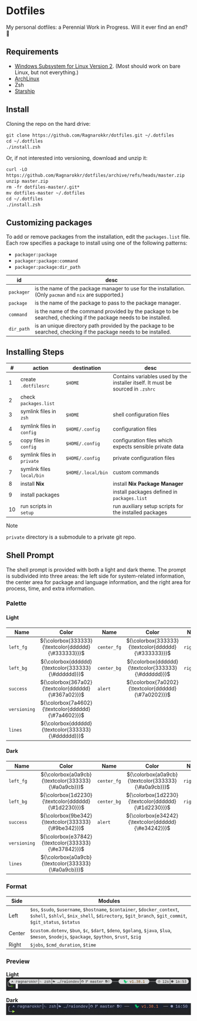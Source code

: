 # Dotfiles

My personal dotfiles: a Perennial Work in Progress. Will it ever find an end? 🤣

## Requirements

- [Windows Subsystem for Linux Version 2][wsl]. (Most should work on bare Linux, but not everything.)
- [ArchLinux][archlinux]
- Zsh
- [Starship][starship]

## Install

Cloning the repo on the hard drive:
```shell
git clone https://github.com/Ragnarokkr/dotfiles.git ~/.dotfiles
cd ~/.dotfiles
./install.zsh
```
Or, if not interested into versioning, download and unzip it:
```shell
curl -LO https://github.com/Ragnarokkr/dotfiles/archive/refs/heads/master.zip
unzip master.zip
rm -fr dotfiles-master/.git*
mv dotfiles-master ~/.dotfiles
cd ~/.dotfiles
./install.zsh
```

## Customizing packages

To add or remove packages from the installation, edit the `packages.list` file. Each row specifies a package to install using one of the following patterns:

- `packager:package`
- `packager:package:command`
- `packager:package:dir_path`

| id         | desc                                                                                                               |
| ---------- | ------------------------------------------------------------------------------------------------------------------ |
| `packager` | is the name of the package manager to use for the installation. (Only `pacman` and `nix` are supported.)           |
| `package`  | is the name of the package to pass to the package manager.                                                         |
| `command`  | is the name of the command provided by the package to be searched, checking if the package needs to be installed.  |
| `dir_path` | is an unique directory path provided by the package to be searched, checking if the package needs to be installed. |

## Installing Steps

| #   | action                     | destination        | desc                                                                            |
| --- | -------------------------- | ------------------ | ------------------------------------------------------------------------------- |
| 1   | create `.dotfilesrc`       | `$HOME`            | Contains variables used by the installer itself. It must be sourced in `.zshrc` |
| 2   | check `packages.list`      |
| 3   | symlink files in `zsh`     | `$HOME`            | shell configuration files                                                       |
| 4   | symlink files in `config`  | `$HOME/.config`    | configuration files                                                             |
| 5   | copy files in `config`     | `$HOME/.config`    | configuration files which expects sensible private data                         |
| 6   | symlink files in `private` | `$HOME/.config`    | private configuration files                                                     |
| 7   | symlink files `local/bin`  | `$HOME/.local/bin` | custom commands                                                                 |
| 8   | install **Nix**            |                    | install **Nix Package Manager**                                                 |
| 9   | install packages           |                    | install packages defined in `packages.list`                                     |
| 10  | run scripts in `setup`     |                    | run auxiliary setup scripts for the installed packages                          |

> [!NOTE]
> `private` directory is a submodule to a private git repo. 

## Shell Prompt

The shell prompt is provided with both a light and dark theme. The prompt is subdivided into three areas: the left side for system-related information, the center area for package and language information, and the right area for process, time, and extra information.

### Palette

#### Light

| Name         |                        Color                        | Name        |                        Color                        | Name       |                        Color                        |
| ------------ | :-------------------------------------------------: | ----------- | :-------------------------------------------------: | ---------- | :-------------------------------------------------: |
| `left_fg`    | ${\colorbox{333333}{\textcolor{dddddd}{\#333333}}}$ | `center_fg` | ${\colorbox{333333}{\textcolor{dddddd}{\#333333}}}$ | `right_fg` | ${\colorbox{333333}{\textcolor{dddddd}{\#333333}}}$ |
| `left_bg`    | ${\colorbox{dddddd}{\textcolor{333333}{\#dddddd}}}$ | `center_bg` | ${\colorbox{dddddd}{\textcolor{333333}{\#dddddd}}}$ | `right_bg` | ${\colorbox{dddddd}{\textcolor{333333}{\#dddddd}}}$ |
| `success`    | ${\colorbox{367a02}{\textcolor{dddddd}{\#367a02}}}$ | `alert`     | ${\colorbox{7a0202}{\textcolor{dddddd}{\#7a0202}}}$ |
| `versioning` | ${\colorbox{7a4602}{\textcolor{dddddd}{\#7a4602}}}$ |
| `lines`      | ${\colorbox{dddddd}{\textcolor{333333}{\#dddddd}}}$ |

#### Dark

| Name         |                        Color                        | Name        |                        Color                        | Name       |                        Color                        |
| ------------ | :-------------------------------------------------: | ----------- | :-------------------------------------------------: | ---------- | :-------------------------------------------------: |
| `left_fg`    | ${\colorbox{a0a9cb}{\textcolor{333333}{\#a0a9cb}}}$ | `center_fg` | ${\colorbox{a0a9cb}{\textcolor{333333}{\#a0a9cb}}}$ | `right_fg` | ${\colorbox{a0a9cb}{\textcolor{333333}{\#a0a9cb}}}$ |
| `left_bg`    | ${\colorbox{1d2230}{\textcolor{dddddd}{\#1d2230}}}$ | `center_bg` | ${\colorbox{1d2230}{\textcolor{dddddd}{\#1d2230}}}$ | `right_bg` | ${\colorbox{1d2230}{\textcolor{dddddd}{\#1d2230}}}$ |
| `success`    | ${\colorbox{9be342}{\textcolor{333333}{\#9be342}}}$ | `alert`     | ${\colorbox{e34242}{\textcolor{dddddd}{\#e34242}}}$ |
| `versioning` | ${\colorbox{e37842}{\textcolor{333333}{\#e37842}}}$ |
| `lines`      | ${\colorbox{a0a9cb}{\textcolor{333333}{\#a0a9cb}}}$ |

### Format

| Side   | Modules                                                                                                                                                                           |
| ------ | --------------------------------------------------------------------------------------------------------------------------------------------------------------------------------- |
| Left   | `$os`, `$sudo`, `$username`, `$hostname`, `$container`, `$docker_context`, `$shell`, `$shlvl`, `$nix_shell`, `$directory`, `$git_branch`, `$git_commit`, `$git_status`, `$status` |
| Center | `$custom.dotenv`, `$bun`, `$c`, `$dart`, `$deno`, `$golang`, `$java`, `$lua`, `$meson`, `$nodejs`, `$package`, `$python`, `$rust`, `$zig`                                         |
| Right  | `$jobs`, `$cmd_duration`, `$time`                                                                                                                                                 |

### Preview

**Light**
![Screenshot Light Theme](images/screenshot-prompt-light.jpg)

**Dark**
![Screenshot Dark Theme](images/screenshot-prompt-dark.jpg)


<!-- references -->

[wsl]: https://learn.microsoft.com/en-us/windows/wsl/install-manual
[archlinux]: https://geo.mirror.pkgbuild.com/iso/latest/
[starship]: https://starship.rs/
